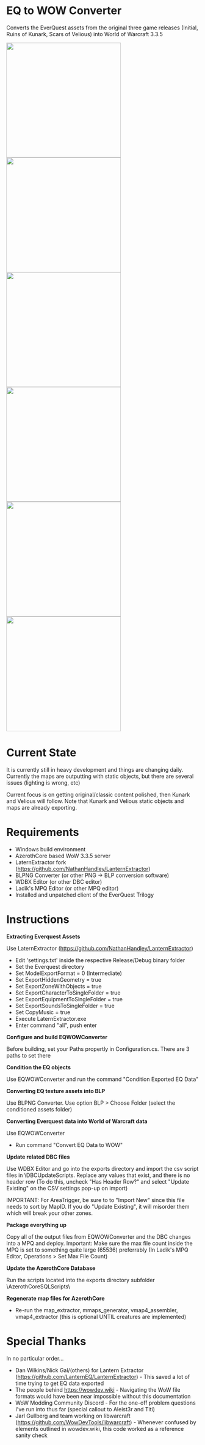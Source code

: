 # EQ to WOW Converter
Converts the EverQuest assets from the original three game releases (Initial, Ruins of Kunark, Scars of Velious) into World of Warcraft 3.3.5

<img src="https://github.com/NathanHandley/EQWOWConverter/blob/Screenshots/Loading-Velious.png?raw=true" width="300"/><img src="https://github.com/NathanHandley/EQWOWConverter/blob/Screenshots/WestFreeportGate.png?raw=true" width="300"/><img src="https://github.com/NathanHandley/EQWOWConverter/blob/Screenshots/Rivervale.png?raw=true" width="300"/><img src="https://github.com/NathanHandley/EQWOWConverter/blob/Screenshots/HighKeep.png?raw=true" width="300"/><img src="https://github.com/NathanHandley/EQWOWConverter/blob/Screenshots/FirionaVie.png?raw=true" width="300"/><img src="https://github.com/NathanHandley/EQWOWConverter/blob/Screenshots/CrystalCaverns.png?raw=true" width="300"/>

# Current State
It is currently still in heavy development and things are changing daily.  Currently the maps are outputting with static objects, but there are several issues (lighting is wrong, etc)

Current focus is on getting original/classic content polished, then Kunark and Velious will follow.  Note that Kunark and Velious static objects and maps are already exporting.

# Requirements
- Windows build environment
- AzerothCore based WoW 3.3.5 server
- LaternExtractor fork (https://github.com/NathanHandley/LanternExtractor)
- BLPNG Converter (or other PNG -> BLP conversion software)
- WDBX Editor (or other DBC editor)
- Ladik's MPQ Editor (or other MPQ editor)
- Installed and unpatched client of the EverQuest Trilogy

# Instructions
**Extracting Everquest Assets** 

Use LaternExtractor (https://github.com/NathanHandley/LanternExtractor)
- Edit 'settings.txt' inside the respective Release/Debug binary folder
- Set the Everquest directory
- Set ModelExportFormat = 0 (Intermediate)
- Set ExportHiddenGeometry = true
- Set ExportZoneWithObjects = true
- Set ExportCharacterToSingleFolder = true
- Set ExportEquipmentToSingleFolder = true
- Set ExportSoundsToSingleFolder = true
- Set CopyMusic = true
- Execute LaternExtractor.exe
- Enter command "all", push enter

**Configure and build EQWOWConverter**

Before building, set your Paths propertly in Configuration.cs.  There are 3 paths to set there

**Condition the EQ objects** 

Use EQWOWConverter and run the command "Condition Exported EQ Data"

 **Converting EQ texture assets into BLP**

Use BLPNG Converter.  Use option BLP > Choose Folder  (select the conditioned assets folder)

**Converting Everquest data into World of Warcraft data**

Use EQWOWConverter
- Run command "Convert EQ Data to WOW"

**Update related DBC files**

Use WDBX Editor and go into the exports directory and import the csv script files in \DBCUpdateScripts\.  Replace any values that exist, and there is no header row
(To do this, uncheck "Has Header Row?" and select "Update Existing" on the CSV settings pop-up on import)

IMPORTANT: For AreaTrigger, be sure to to "Import New" since this file needs to sort by MapID.  If you do "Update Existing", it will misorder them which will break your other zones.

**Package everything up**

Copy all of the output files from EQWOWConverter and the DBC changes into a MPQ and deploy.  Important: Make sure the max file count inside the MPQ is set to something quite large (65536) preferrably (In Ladik's MPQ Editor, Operations > Set Max File Count)

**Update the AzerothCore Database**

Run the scripts located into the exports directory subfolder \AzerothCoreSQLScripts\

**Regenerate map files for AzerothCore**

- Re-run the map_extractor, mmaps_generator, vmap4_assembler, vmap4_extractor (this is optional UNTIL creatures are implemented)

# Special Thanks
In no particular order...
- Dan Wilkins/Nick Gal/(others) for Lantern Extractor (https://github.com/LanternEQ/LanternExtractor) - This saved a lot of time trying to get EQ data exported
- The people behind https://wowdev.wiki - Navigating the WoW file formats would have been near impossible without this documentation
- WoW Modding Community Discord - For the one-off problem questions I've run into thus far (special callout to Aleist3r and Titi)
- Jarl Gullberg and team working on libwarcraft (https://github.com/WowDevTools/libwarcraft) - Whenever confused by elements outlined in wowdev.wiki, this code worked as a reference sanity check
